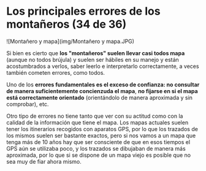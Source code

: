 # Los principales errores de los montañeros (34 de 36)

![Montañero y mapa](img/Montañero y mapa.JPG)

Si bien es cierto que **los "montañeros" suelen llevar casi todos mapa** (aunque no todos brújula) y suelen ser hábiles en su manejo y están acostumbrados a verlos, saber leerlo e interpretarlo correctamente, a veces también cometen errores, como todos.

Uno de los **errores fundamentales es el exceso de confianza: no consultar de manera suficientemente concienzuda el mapa**, **no fijarse en si el mapa está correctamente orientado** (orientándolo de manera aproximada y sin comprobar), etc.

Otro tipo de errores no tiene tanto que ver con su actitud como con la calidad de la información que tiene el mapa. Los mapas actuales suelen tener los itinerarios recogidos con aparatos GPS, por lo que los trazados de los mismos suelen ser bastante exactos, pero si nos vamos a un mapa que tenga más de 10 años hay que ser consciente de que en esos tiempos el GPS aún se utilizaba poco, y los trazados se dibujaban de manera más aproximada, por lo que si se dispone de un mapa viejo es posible que no sea muy de fiar ahora mismo.
